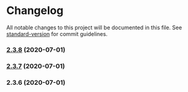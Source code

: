 # Changelog

All notable changes to this project will be documented in this file. See [standard-version](https://github.com/conventional-changelog/standard-version) for commit guidelines.

### [2.3.8](https://github.com/dobleamarilla/tocGameV2/compare/v2.3.7...v2.3.8) (2020-07-01)

### [2.3.7](https://github.com/dobleamarilla/tocGameV2/compare/v2.3.6...v2.3.7) (2020-07-01)

### 2.3.6 (2020-07-01)
